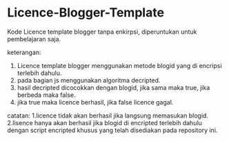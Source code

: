 # Licence-Blogger-Template
Kode Licence template blogger tanpa enkirpsi, diperuntukan untuk pembelajaran saja.

keterangan:
1. Licence template blogger menggunakan metode blogid yang di encripsi terlebih dahulu.
2. pada bagian js menggunakan algoritma decripted.
3. hasil decripted dicocokkan dengan blogid, jika sama maka true, jika berbeda maka false.
4. jika true maka licence berhasil, jika false licence gagal.

catatan:
1.licence tidak akan berhasil jika langsung memasukan blogid.
2.lisence hanya akan berhasil jika blogid di encripted terlebih dahulu dengan script encripted khusus yang telah disediakan pada repository ini.

